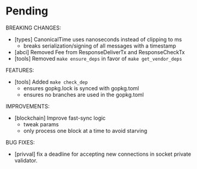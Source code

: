 # Pending

BREAKING CHANGES:
- [types] CanonicalTime uses nanoseconds instead of clipping to ms
    - breaks serialization/signing of all messages with a timestamp
- [abci] Removed Fee from ResponseDeliverTx and ResponseCheckTx
- [tools] Removed `make ensure_deps` in favor of `make get_vendor_deps`

FEATURES:
- [tools] Added `make check_dep`
    - ensures gopkg.lock is synced with gopkg.toml
    - ensures no branches are used in the gopkg.toml

IMPROVEMENTS:
- [blockchain] Improve fast-sync logic
    - tweak params
    - only process one block at a time to avoid starving

BUG FIXES:
- [privval] fix a deadline for accepting new connections in socket private
  validator.
